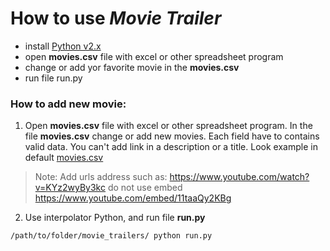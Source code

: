 # How to use _Movie Trailer_

- install [Python v2.x](https://www.python.org/downloads/)
- open **movies.csv** file with excel or other spreadsheet program
- change or add yor favorite movie in the **movies.csv**
- run file run.py


### How to add new movie:


1. Open **movies.csv** file with excel or other spreadsheet program. 
In the file **movies.csv** change or add new movies. Each field have to contains valid data. 
You can't add link in a description or a title. Look example in default [movies.csv](../data/movies.csv)

> Note: Add urls address such as: https://www.youtube.com/watch?v=KYz2wyBy3kc 
 do not use embed https://www.youtube.com/embed/11taaQy2KBg

2. Use interpolator Python, and run file **run.py**

```
/path/to/folder/movie_trailers/ python run.py
```
